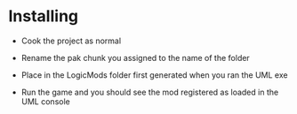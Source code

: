 # Installing
- Cook the project as normal

- Rename the pak chunk you assigned to the name of the folder

- Place in the LogicMods folder first generated when you ran the UML exe

- Run the game and you should see the mod registered as loaded in the UML console